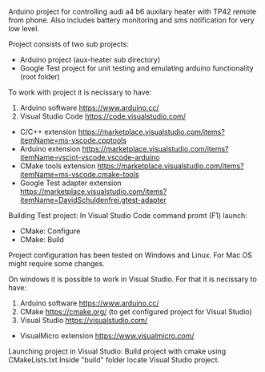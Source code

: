 Arduino project for controlling audi a4 b6 auxilary heater with TP42 remote from phone.
Also includes battery monitoring and sms notification for very low level.

Project consists of two sub projects:
* Arduino project (aux-heater sub directory)
* Google Test project for unit testing and emulating arduino functionality (root folder)

To work with project it is necissary to have:
1) Arduino software https://www.arduino.cc/
2) Visual Studio Code https://code.visualstudio.com/
  * C/C++ extension https://marketplace.visualstudio.com/items?itemName=ms-vscode.cpptools
  * Arduino extension https://marketplace.visualstudio.com/items?itemName=vsciot-vscode.vscode-arduino
  * CMake tools extension https://marketplace.visualstudio.com/items?itemName=ms-vscode.cmake-tools
  * Google Test adapter extension https://marketplace.visualstudio.com/items?itemName=DavidSchuldenfrei.gtest-adapter

Building Test project:
In Visual Studio Code command promt (F1) launch:
 * CMake: Configure
 * CMake: Build

Project configuration has been tested on Windows and Linux. For Mac OS might require some changes.

On windows it is possible to work in Visual Studio. For that it is necissary to have:
1) Arduino software https://www.arduino.cc/
2) CMake https://cmake.org/ (to get configured project for Visual Studio)
2) Visual Studio https://visualstudio.com/
  * VisualMicro extension https://www.visualmicro.com/

Launching project in Visual Studio:
Build project with cmake using CMakeLists.txt
Inside "build" folder locate Visual Studio project.

